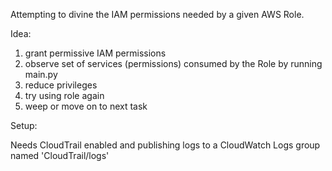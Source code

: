 Attempting to divine the IAM permissions needed by a given AWS Role.

Idea:

1. grant permissive IAM permissions
2. observe set of services (permissions) consumed by the Role by running main.py
3. reduce privileges
4. try using role again
5. weep or move on to next task

Setup:

Needs CloudTrail enabled and publishing logs to a CloudWatch Logs group named 'CloudTrail/logs'
